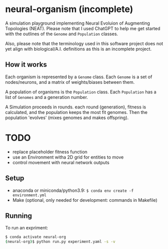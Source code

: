 # neural-organism (incomplete)

A simulation playground implementing Neural Evoluion of Augmenting Topologies (NEAT).
Please note that I used ChatGPT to help me get started with the outlines of the 
`Genome` and `Population` classes.

Also, please note that the terminology used in this software project
does not yet align with biological/A.I. definitions as this is an incomplete project.

## How it works

Each organism is represented by a `Genome` class.
Each `Genome` is a set of nodes/neurons, and a matrix of weights/biases between them.

A population of organisms is the `Population` class.
Each `Population` has a list of `Genomes` and a generation number.

A Simulation proceeds in rounds. each round (generation), fitness is calculated,
and the population keeps the most fit genomes. Then the population 'evolves' 
(mixes genomes and makes offspring).


# TODO
- replace placeholder fitness function
- use an Environment witha 2D grid for entities to move
- control movement with neural network outputs

## Setup
- anaconda or miniconda/python3.9: `$ conda env create -f environment.yml`
- Make (optional, only needed for development: commands in Makefile)

## Running

To run an expriment:
```bash
$ conda activate neural-org
(neural-org)$ python run.py experiment.yaml -s -v
```

